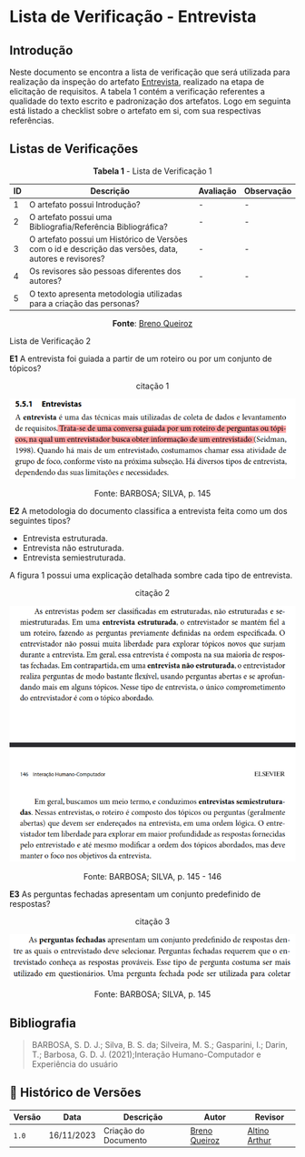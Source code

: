 # Lista de Verificação - Entrevista

## Introdução

Neste documento se encontra a lista de verificação que será utilizada para realização da inspeção do 
artefato [Entrevista](), realizado na etapa de elicitação de requisitos. A tabela 1 contém a verificação referentes a qualidade do texto escrito e padronização
dos artefatos. Logo em seguinta está listado a checklist sobre o artefato em si, com sua respectivas
referências.

## Listas de Verificações

<center>

**Tabela 1** - Lista de Verificação 1

|ID | Descrição     | Avaliação | Observação |
|---| ------------- | --------- | ---------- |
| 1 | O artefato possui Introdução? | -        | -          |
| 2 | O artefato possui uma Bibliografia/Referência Bibliográfica?| -        | - |
| 3 | O artefato possui um Histórico de Versões com o id e descrição das versões, data, autores e revisores? | -        | - |
| 4 | Os revisores são pessoas diferentes dos autores?| -| - 
| 5 | O texto apresenta metodologia utilizadas para a criação das personas? |

**Fonte**: [Breno Queiroz](https://github.com/brenob6)

</center>

Lista de Verificação 2

**E1** A entrevista foi guiada a partir de um roteiro ou por um conjunto de tópicos?

<center>

citação 1

![](/assets/verificacao/entrevista1.png)

Fonte: BARBOSA; SILVA, p. 145

</center>

**E2** A metodologia do documento classifica a entrevista feita como um dos seguintes tipos?

- Entrevista estruturada.
- Entrevista não estruturada.
- Entrevista semiestruturada.

A figura 1 possui uma explicação detalhada sombre cada tipo de entrevista.

<center>

citação 2

![citação 2](/assets/verificacao/entrevista2.png)

Fonte: BARBOSA; SILVA, p. 145 - 146

</center>

**E3** As perguntas fechadas apresentam um conjunto predefinido de respostas?

<center>

citação 3

![citação 3](/assets/verificacao/entrevista3.png)

Fonte: BARBOSA; SILVA, p. 145

</center>


## Bibliografia

> BARBOSA, S. D. J.; Silva, B. S. da; Silveira, M. S.; Gasparini, I.; Darin, T.; Barbosa, G. D. J. (2021);Interação Humano-Computador e Experiência do usuário

## 📑 Histórico de Versões

| Versão | Data       | Descrição  | Autor | Revisor |
| ------ | ---------- | ---------- | ------| --------|
| `1.0`  | 16/11/2023 | Criação do Documento | [Breno Queiroz](https://github.com/brenob6) | [Altino Arthur](https://github.com/arthurrochamoreira) |

